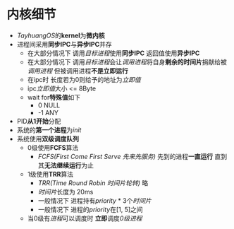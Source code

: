 # 内核细节

* *TayhuangOS*的**kernel**为**微内核**
* 进程间采用**同步IPC**与**异步IPC**并存
    * 在大部分情况下 调用*目标进程*使用**同步IPC** 返回值使用**异步IPC**
    * 在大部分情况下 调用*目标进程*会让*调用进程*将自身**剩余的时间片**捐献给被*调用进程* 但被调用进程**不是立即运行**
    * 在ipc时 长度若为0则给予的地址为*立即值*
    * ipc*立即值*大小 <= 8Byte
    * wait for**特殊值**如下
        * 0 NULL
        * -1 ANY
* PID**从1开始**分配
* 系统的**第一个进程**为*init*
* 系统使用**双级调度队列**
    * 0级使用**FCFS**算法
        * *FCFS(First Come First Serve 先来先服务)* 先到的进程**一直运行** 直到其**无法继续运行**为止
    * 1级使用**TRR**算法
        * *TRR(Time Round Robin 时间片轮转)* 略
        * *时间片*长度为 20ms
        * 一般情况下 进程持有*priority* \* 3个*时间片*
        * 一般情况下 进程的*priority*在\[1, 5\]之间
    * 当0级有*进程*可以调度时 **立即**调度*0级进程*